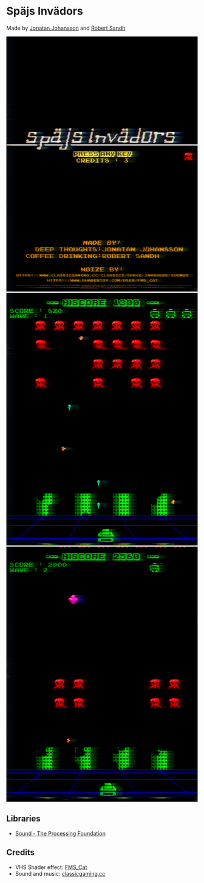 # Späjs Invädors

Made by [Jonatan Johansson](https://github.com/smeas) and [Robert Sandh](https://github.com/SaRobban)

![](screenshots/Screenshot_621.png)
![](screenshots/Screenshot_618.png)
![](screenshots/Screenshot_624.png)

## Libraries
- [Sound - The Processing Foundation](https://github.com/processing/processing-sound)

## Credits
- VHS Shader effect: [FMS_Cat](https://www.shadertoy.com/user/FMS_Cat)
- Sound and music: [classicgaming.cc](https://www.classicgaming.cc/classics/space-invaders/sounds)
